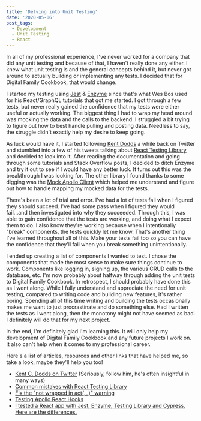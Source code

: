 ```yaml
---
title: 'Delving into Unit Testing'
date: '2020-05-06'
post_tags:
  - Development
  - Unit Testing
  - React
---
```


In all of my professional experience, I've never worked for a company that did any unit testing and because of that, I haven't really done any either. I knew what unit testing is and the general concepts behind it, but never got around to actually building or implementing any tests. I decided that for Digital Family Cookbook, that would change.
<!-- excerpt -->

I started my testing using [Jest](https://jestjs.io/) & [Enzyme](https://enzymejs.github.io/enzyme/) since that's what Wes Bos used for his React/GraphQL tutorials that got me started. I got through a few tests, but never really gained the confidence that my tests were either useful or actually working. The biggest thing I had to wrap my head around was mocking the data and the calls to the backend. I struggled a bit trying to figure out how to best handle pulling and posting data. Needless to say, the struggle didn't exactly help my desire to keep going.

As luck would have it, I started following [Kent Dodds](https://kentcdodds.com) a while back on Twitter and stumbled into a few of his tweets talking about [React Testing Library](https://testing-library.com/docs/react-testing-library/intro) and decided to look into it. After reading the documentation and going through some tutorials and Stack Overflow posts, I decided to ditch Enzyme and try it out to see if I would have any better luck. It turns out this was the breakthrough I was looking for. The other library I found thanks to some digging was the [Mock Apollo Client](https://github.com/mike-gibson/mock-apollo-client) which helped me understand and figure out how to handle mapping my mocked data for the tests.

There's been a lot of trial and error. I've had a lot of tests fail when I figured they should succeed. I've had some pass when I figured they would fail...and then investigated into why they succeeded. Through this, I was able to gain confidence that the tests are working, and doing what I expect them to do. I also know they're working because when I intentionally "break" components, the tests quickly let me know. That's another thing I've learned throughout all of this. Make your tests fail too so you can have the confidence that they'll fail when you break something unintentionally.

I ended up creating a list of components I wanted to test. I chose the components that made the most sense to make sure things continue to work. Components like logging in, signing up, the various CRUD calls to the database, etc. I'm now probably about halfway through adding the unit tests to Digital Family Cookbook. In retrospect, I should probably have done this as I went along. While I fully understand and appreciate the need for unit testing, compared to writing code and building new features, it's rather boring. Spending all of this time writing and building the tests occasionally makes me want to just procrastinate and do something else. Had I written the tests as I went along, then the monotony might not have seemed as bad. I definitely will do that for my next project.

In the end, I'm definitely glad I'm learning this. It will only help my development of Digital Family Cookbook and any future projects I work on. It also can't help when it comes to my professional career.

Here's a list of articles, resources and other links that have helped me, so take a look, maybe they'll help you too!

-   [Kent C. Dodds on Twitter](https://twitter.com/kentcdodds/) (Seriously, follow him, he's often insightful in many ways)
-   [Common mistakes with React Testing Library](https://kentcdodds.com/blog/common-mistakes-with-react-testing-library)
-   [Fix the "not wrapped in act(...)" warning](https://kentcdodds.com/blog/fix-the-not-wrapped-in-act-warning)
-   [Testing Apollo React Hooks](https://medium.com/javascript-in-plain-english/testing-apollo-react-hooks-a7698067b8a0)
-   [I tested a React app with Jest, Enzyme, Testing Library and Cypress. Here are the differences.](https://medium.com/javascript-in-plain-english/i-tested-a-react-app-with-jest-testing-library-and-cypress-here-are-the-differences-3192eae03850)
